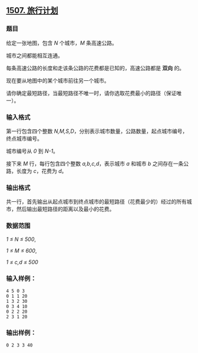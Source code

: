## [1507. 旅行计划](https://www.acwing.com/problem/content/1509/)

### 题目

给定一张地图，包含 *N* 个城市，*M* 条高速公路。

城市之间都能相互连通。

每条高速公路的长度和走该条公路的花费都是已知的，高速公路都是 **双向** 的。

现在要从地图中的某个城市前往另一个城市。

请你确定最短路径，当最短路径不唯一时，请你选取花费最小的路径（保证唯一）。

### 输入格式

第一行包含四个整数 *N,M,S,D*，分别表示城市数量，公路数量，起点城市编号，终点城市编号。

城市编号从 *0* 到 *N-1*。

接下来 *M* 行，每行包含四个整数 *a,b,c,d*，表示城市 *a* 和城市 *b* 之间存在一条公路，长度为 *c*，花费为 *d*。

### 输出格式

共一行，首先输出从起点城市到终点城市的最短路径（花费最少的）经过的所有城市，然后输出最短路径的距离以及最小的花费。

### 数据范围

*1 ≤ N ≤ 500*,

*1 ≤ M ≤ 600*,

*1 ≤ c,d ≤ 500*

### 输入样例：

```
4 5 0 3
0 1 1 20
1 3 2 30
0 3 4 10
0 2 2 20
2 3 1 20
```

### 输出样例：

```
0 2 3 3 40
```
